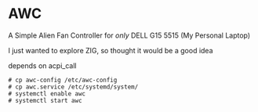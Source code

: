 # AWC

A Simple Alien Fan Controller for *only* DELL G15 5515 (My Personal Laptop)

I just wanted to explore ZIG, so thought it would be a good idea


depends on acpi_call


```
# cp awc-config /etc/awc-config 
# cp awc.service /etc/systemd/system/
# systemctl enable awc
# systemctl start awc

```
